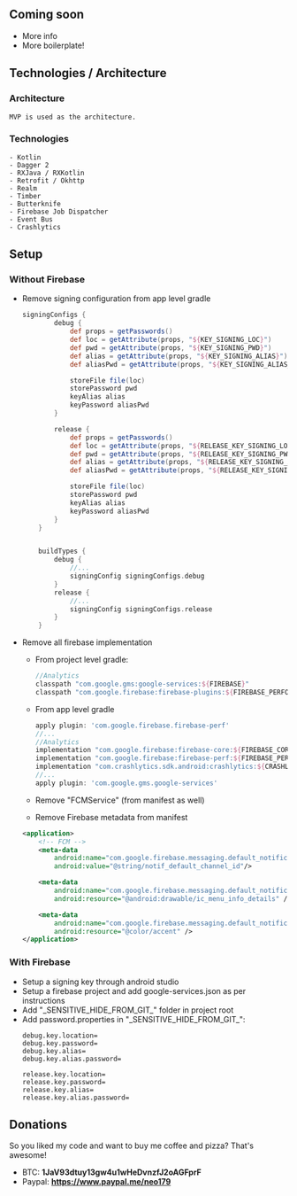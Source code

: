 ## Coming soon ##

- More info
- More boilerplate!

## Technologies / Architecture ##

### Architecture ###
	MVP is used as the architecture.
	
### Technologies ###
	- Kotlin
	- Dagger 2
	- RXJava / RXKotlin
	- Retrofit / Okhttp
	- Realm
	- Timber
	- Butterknife
	- Firebase Job Dispatcher
	- Event Bus
	- Crashlytics
	
	
	
	
## Setup ##

### Without Firebase ###

- Remove signing configuration from app level gradle
	```groovy
	signingConfigs {
			debug {
				def props = getPasswords()
				def loc = getAttribute(props, "${KEY_SIGNING_LOC}")
				def pwd = getAttribute(props, "${KEY_SIGNING_PWD}")
				def alias = getAttribute(props, "${KEY_SIGNING_ALIAS}")
				def aliasPwd = getAttribute(props, "${KEY_SIGNING_ALIAS_PWD}")
	
				storeFile file(loc)
				storePassword pwd
				keyAlias alias
				keyPassword aliasPwd
			}
	
			release {
				def props = getPasswords()
				def loc = getAttribute(props, "${RELEASE_KEY_SIGNING_LOC}")
				def pwd = getAttribute(props, "${RELEASE_KEY_SIGNING_PWD}")
				def alias = getAttribute(props, "${RELEASE_KEY_SIGNING_ALIAS}")
				def aliasPwd = getAttribute(props, "${RELEASE_KEY_SIGNING_ALIAS_PWD}")
	
				storeFile file(loc)
				storePassword pwd
				keyAlias alias
				keyPassword aliasPwd
			}
		}
	
	
		buildTypes {
			debug {
				//...
				signingConfig signingConfigs.debug
			}
			release {
				//...
				signingConfig signingConfigs.release
			}
		}
	```



- Remove all firebase implementation
	- From project level gradle:
	
		```groovy
		//Analytics
		classpath "com.google.gms:google-services:${FIREBASE}"
		classpath "com.google.firebase:firebase-plugins:${FIREBASE_PERFORMANCE}"
		```
	- From app level gradle
	
		```groovy
		apply plugin: 'com.google.firebase.firebase-perf'
		//...
		//Analytics
        implementation "com.google.firebase:firebase-core:${FIREBASE_CORE}"
        implementation "com.google.firebase:firebase-perf:${FIREBASE_PERF}"
        implementation "com.crashlytics.sdk.android:crashlytics:${CRASHLYTICS}"
	    //...
	    apply plugin: 'com.google.gms.google-services'
		```
	- Remove "FCMService" (from manifest as well)
	- Remove Firebase metadata from manifest
	```xml
	<application>
		<!-- FCM -->
	    <meta-data
	        android:name="com.google.firebase.messaging.default_notification_channel_id"
	        android:value="@string/notif_default_channel_id"/>
	
	    <meta-data
	        android:name="com.google.firebase.messaging.default_notification_icon"
	        android:resource="@android:drawable/ic_menu_info_details" />
	
	    <meta-data
	        android:name="com.google.firebase.messaging.default_notification_color"
	        android:resource="@color/accent" />
    </application>
	```
	
### With Firebase ###

- Setup a signing key through android studio
- Setup a firebase project and add google-services.json as per instructions
- Add "\_SENSITIVE_HIDE_FROM_GIT_" folder in project root
- Add password.properties in "\_SENSITIVE_HIDE_FROM_GIT_":
	```properties
	debug.key.location=
	debug.key.password=
	debug.key.alias=
	debug.key.alias.password=
	
	release.key.location=
	release.key.password=
	release.key.alias=
	release.key.alias.password=
	```

## Donations ##

So you liked my code and want to buy me coffee and pizza? That's awesome!

- BTC: **1JaV93dtuy13gw4u1wHeDvnzfJ2oAGFprF**
- Paypal: **https://www.paypal.me/neo179**